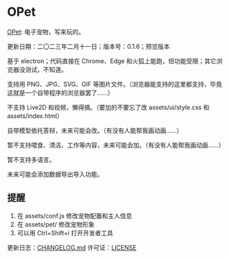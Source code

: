 # OPet
[OPet](https://gitee.com/Jeun1358/opet): 电子宠物，写来玩的。

更新日期：二〇二三年二月十一日；版本号：0.1.6；预览版本

基于 electron；代码直接在 Chrome、Edge 和火狐上能跑，但功能受限；其它浏览器没测试，不知道。

支持用 PNG、JPG、SVG、GIF 等图片文件。（浏览器能支持的这里都支持，毕竟这就是一个自带程序的浏览器罢了……）

不支持 Live2D 和视频，懒得搞。（要加的不要忘了改 assets/ui/style.css 和 assets/index.html）

自带模型依托答辩，未来可能会改。（有没有人能帮我画动画……）

暂不支持喂食、清洁、工作等内容，未来可能会加。（有没有人能帮我画动画……）

暂不支持多语言。

未来可能会添加数据导出导入功能。

## 提醒
1. 在 assets/conf.js 修改宠物配置和主人信息
2. 在 assets/pet/ 修改宠物形象
3. 可以用 Ctrl+Shift+i 打开开发者工具

更新日志：[CHANGELOG.md](CHANGELOG.md)
许可证：[LICENSE](LICENSE)
